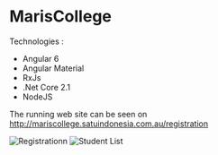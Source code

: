 # MarisCollege
Technologies :

* Angular 6 
* Angular Material
* RxJs 
* .Net Core 2.1
* NodeJS


The running web site can be seen on http://mariscollege.satuindonesia.com.au/registration



<img src="https://s3-ap-southeast-2.amazonaws.com/mariscollege/Registration.PNG" alt="Registrationn"/>

<img src="https://s3-ap-southeast-2.amazonaws.com/mariscollege/StudentList.PNG" alt="Student List"/>
